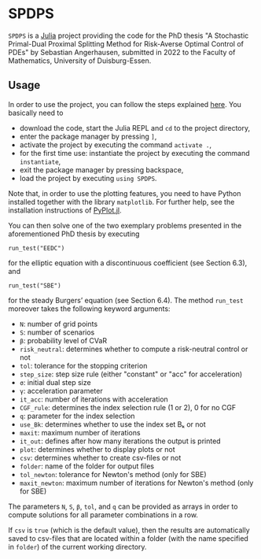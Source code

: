 # SPDPS

`SPDPS` is a [Julia](https://julialang.org/) project providing the code for the PhD thesis "A Stochastic Primal-Dual Proximal Splitting Method for Risk-Averse Optimal Control of PDEs" by Sebastian Angerhausen, submitted in 2022 to the Faculty of Mathematics, University of Duisburg-Essen.

## Usage

In order to use the project, you can follow the steps explained [here](https://pkgdocs.julialang.org/v1/environments/#Using-someone-else's-project). You basically need to

- download the code, start the Julia REPL and `cd` to the project directory,
- enter the package manager by pressing `]`,
- activate the project by executing the command `activate .`,
- for the first time use: instantiate the project by executing the command `instantiate`,
- exit the package manager by pressing backspace,
- load the project by executing `using SPDPS`.

Note that, in order to use the plotting features, you need to have Python installed together with the library `matplotlib`. For further help, see the installation instructions of [PyPlot.jl](https://github.com/JuliaPy/PyPlot.jl#installation).

You can then solve one of the two exemplary problems presented in the aforementioned PhD thesis by executing

    run_test("EEDC")

for the elliptic equation with a discontinuous coefficient (see Section 6.3), and

    run_test("SBE")

for the steady Burgers’ equation (see Section 6.4). The method `run_test` moreover takes the following keyword arguments:

- `N`: number of grid points
- `S`: number of scenarios
- `β`: probability level of CVaR
- `risk_neutral`: determines whether to compute a risk-neutral control or not
- `tol`: tolerance for the stopping criterion
- `step_size`: step size rule (either "constant" or "acc" for acceleration)
- `σ`: initial dual step size
- `γ`: acceleration parameter
- `it_acc`: number of iterations with acceleration
- `CGF_rule`: determines the index selection rule (1 or 2), 0 for no CGF
- `q`: parameter for the index selection
- `use_Bk`: determines whether to use the index set Bₖ or not
- `maxit`: maximum number of iterations
- `it_out`: defines after how many iterations the output is printed
- `plot`: determines whether to display plots or not
- `csv`: determines whether to create csv-files or not
- `folder`: name of the folder for output files
- `tol_newton`: tolerance for Newton's method (only for SBE)
- `maxit_newton`: maximum number of iterations for Newton's method (only for SBE)

The parameters `N`, `S`, `β`, `tol`, and `q` can be provided as arrays in order to compute solutions for all parameter combinations in a row.

If `csv` is `true` (which is the default value), then the results are automatically saved to csv-files that are located within a folder (with the name specified in `folder`) of the current working directory.
